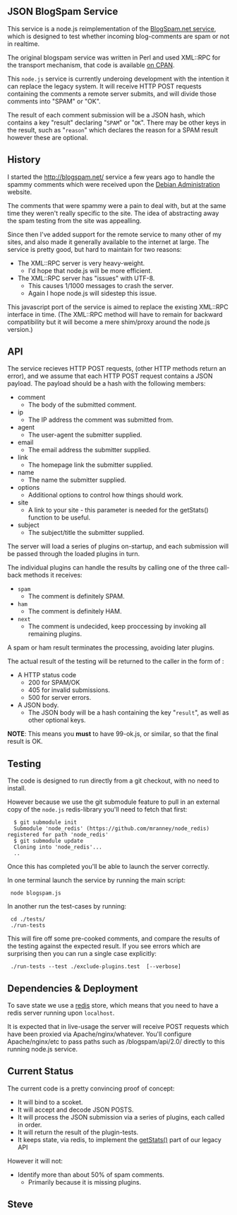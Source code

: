
JSON BlogSpam Service
---------------------

This service is a node.js reimplementation of the [BlogSpam.net service](http://blogspam.net), which is designed to test whether incoming blog-comments are spam or not in realtime.

The original blogspam service was written in Perl and used XML::RPC for the
transport mechanism, that code is available [on CPAN](http://search.cpan.org/dist/Blog-Spam/).

This `node.js` service is currently underoing development with the intention
it can replace the legacy system.  It will receive HTTP POST requests containing
the comments a remote server submits, and will divide those comments into
"SPAM" or "OK".

The result of each comment submission will be a JSON hash, which contains a key
"result" declaring "`SPAM`" or "`OK`".  There may be other keys in the result,
such as "`reason`" which declares the reason for a SPAM result however these
are optional.



History
-------

I started the http://blogspam.net/ service a few years ago to handle the spammy
comments which were received upon the [Debian Administration](http://www.debian-administration.org/) website.

The comments that were spammy were a pain to deal with, but at the same time they
weren't really specific to the site.  The idea of abstracting away the spam
testing from the site was appealling.

Since then I've added support for the remote service to many other of my sites,
and also made it generally available to the internet at large.  The service is
pretty good, but hard to maintain for two reasons:

* The XML::RPC server is very heavy-weight.
   * I'd hope that node.js will be more efficient.
* The XML::RPC server has "issues" with UTF-8.
   * This causes 1/1000 messages to crash the server.
   * Again I hope node.js will sidestep this issue.

This javascript port of the service is aimed to replace the existing XML::RPC
interface in time.  (The XML::RPC method will have to remain for backward compatibility
but it will become a mere shim/proxy around the node.js version.)


API
---

The service recieves HTTP POST requests, (other HTTP methods return an error), and
we assume that each HTTP POST request contains a JSON payload.   The payload
should be a hash with the following members:

* comment
   * The body of the submitted comment.
* ip
   * The IP address the comment was submitted from.
* agent
   * The user-agent the submitter supplied.
* email
   * The email address the submitter supplied.
* link
   * The homepage link the submitter supplied.
* name
   * The name the submitter supplied.
* options
   * Additional options to control how things should work.
* site
   * A link to your site - this parameter is needed for the getStats() function to be useful.
* subject
   * The subject/title the submitter supplied.


The server will load a series of plugins on-startup, and each submission will be
passed through the loaded plugins in turn.

The individual plugins can handle the results by calling one of the three call-back
methods it receives:

* `spam`
   * The comment is definitely SPAM.
* `ham`
   * The comment is definitely HAM.
* `next`
   * The comment is undecided, keep proccessing by invoking all remaining plugins.

A spam or ham result terminates the processing, avoiding later plugins.

The actual result of the testing will be returned to the caller in the form of :

* A HTTP status code
   * 200 for SPAM/OK
   * 405 for invalid submissions.
   * 500 for server errors.
* A JSON body.
   * The JSON body will be a hash containing the key "`result`", as well as other optional keys.


**NOTE**: This means you **must** to have 99-ok.js, or similar, so that the final result is OK.


Testing
-------

The code is designed to run directly from a git checkout, with no need to install.

However because we use the git submodule feature to pull in an external copy of the
`node.js` redis-library you'll need to fetch that first:

      $ git submodule init
      Submodule 'node_redis' (https://github.com/mranney/node_redis) registered for path 'node_redis'
      $ git submodule update
      Cloning into 'node_redis'...
      ..

Once this has completed you'll be able to launch the server correctly.

In one terminal launch the service by running the main script:

     node blogspam.js

In another run the test-cases by running:

     cd ./tests/
     ./run-tests

This will fire off some pre-cooked comments, and compare the results of the testing
against the expected result.  If you see errors which are surprising then you can
run a single case explicitly:


     ./run-tests --test ./exclude-plugins.test  [--verbose]


Dependencies & Deployment
-------------------------

To save state we use a [redis](http://redis.io/) store, which means that
you need to have a redis server running upon `localhost`.

It is expected that in live-usage the server will receive POST requests which
have been proxied via Apache/nginx/whatever.  You'll configure Apache/nginx/etc
to pass paths such as /blogspam/api/2.0/ directly to this running node.js
service.


Current Status
--------------

The current code is a pretty convincing proof of concept:

* It will bind to a scoket.
* It will accept and decode JSON POSTS.
* It will process the JSON submission via a series of plugins, each called in order.
* It will return the result of the plugin-tests.
* It keeps state, via redis, to implement the [getStats()](http://blogspam.net/api/getStats.html) part of our legacy API

However it will not:

* Identify more than about 50% of spam comments.
    * Primarily because it is missing plugins.

Steve
--
